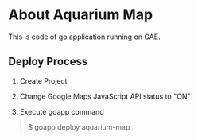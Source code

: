 # About Aquarium Map #
This is code of go application running on GAE.


## Deploy Process ##

1. Create Project

2. Change Google Maps JavaScript API status to "ON"

3. Execute goapp command

> $ goapp deploy aquarium-map
